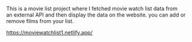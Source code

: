 This is a movie list project where I fetched movie watch list data from          
an external API and then display the data on the website. you can add or remove films from your list.                                               
 
https://moviewatchlist1.netlify.app/      
